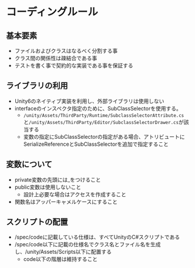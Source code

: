 # コーディングルール

## 基本要素
- ファイルおよびクラスはなるべく分割する事
- クラス間の関係性は疎結合である事
- テストを書く事で契約的な実装である事を保証する

## ライブラリの利用
- Unity6のネイティブ実装を利用し、外部ライブラリは使用しない
- interfaceのインスペクタ指定のために、SubClassSelectorを使用する。
	- ```/unity/Assets/ThirdParty/Runtime/SubclassSelectorAttribute.cs```と```/unity/Assets/ThirdParty/Editor/SubclassSelectorDrawer.cs```が該当する
	- 変数の指定にSubClassSelectorの指定がある場合、アトリビュートにSerializeReferenceとSubClassSelectorを追加で指定すること

## 変数について
- private変数の先頭には_をつけること
- public変数は使用しないこと
	- 設計上必要な場合はアクセスを作成すること
- 関数名はアッパーキャメルケースにすること 

## スクリプトの配置
- /spec/codeに記載している仕様は、すべてUnityのC#スクリプトである
- /spec/code以下に記載の仕様名でクラス名とファイル名を生成し、/unity/Assets/Scripts以下に配置する
	- code以下の階層は維持すること
